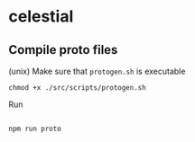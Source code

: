 # celestial

## Compile proto files

(unix) Make sure that `protogen.sh` is executable 
```shell script
chmod +x ./src/scripts/protogen.sh
```
Run
```shell script

npm run proto
```

